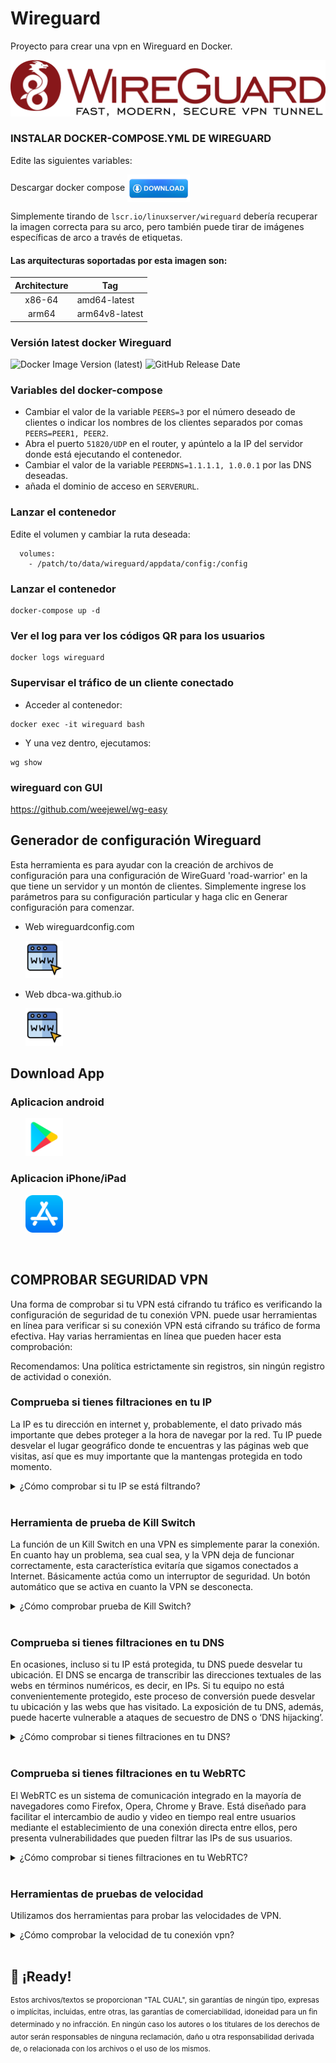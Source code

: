 # Wireguard
Proyecto para crear una vpn en Wireguard en Docker.

![alt text](https://github.com/JuanRodenas/Wireguard/blob/main/assets/wireguard.png)

### INSTALAR DOCKER-COMPOSE.YML DE WIREGUARD
Edite las siguientes variables:

Descargar docker compose <a title="download" href="https://github.com/JuanRodenas/Wireguard/blob/main/docker-compose.yml"><img src="https://github.com/JuanRodenas/Duckdns/blob/main/files/down.png" alt="download" width="100" align="center"/></a>

Simplemente tirando de `lscr.io/linuxserver/wireguard` debería recuperar la imagen correcta para su arco, pero también puede tirar de imágenes específicas de arco a través de etiquetas.

#### Las arquitecturas soportadas por esta imagen son:

| Architecture | Tag |
| :----: | --- |
| x86-64 | amd64-latest |
| arm64 | arm64v8-latest |

### Versión latest docker Wireguard
![Docker Image Version (latest)](https://img.shields.io/docker/v/linuxserver/wireguard/latest?arch=amd64&color=blue&logo=docker&logoColor=blue&style=for-the-badge)
![GitHub Release Date](https://img.shields.io/github/release-date/linuxserver/docker-wireguard?color=blue&label=Latest%20release&logo=docker&style=social)

### Variables del docker-compose
- Cambiar el valor de la variable `PEERS=3` por el número deseado de clientes o indicar los nombres de los clientes separados por comas `PEERS=PEER1, PEER2`.
- Abra el puerto `51820/UDP` en el router, y apúntelo a la IP del servidor donde está ejecutando el contenedor.
- Cambiar el valor de la variable `PEERDNS=1.1.1.1, 1.0.0.1` por las DNS deseadas.
- añada el dominio de acceso en `SERVERURL`.

### Lanzar el contenedor
Edite el volumen y cambiar la ruta deseada:
~~~
  volumes:
    - /patch/to/data/wireguard/appdata/config:/config
~~~

### Lanzar el contenedor
~~~
docker-compose up -d
~~~

### Ver el log para ver los códigos QR para los usuarios
~~~
docker logs wireguard
~~~

### Supervisar el tráfico de un cliente conectado
- Acceder al contenedor:
~~~
docker exec -it wireguard bash
~~~
- Y una vez dentro, ejecutamos:
~~~
wg show
~~~

### wireguard con GUI
https://github.com/weejewel/wg-easy

## Generador de configuración Wireguard
Esta herramienta es para ayudar con la creación de archivos de configuración para una configuración de WireGuard 'road-warrior' en la que tiene un servidor y un montón de clientes. Simplemente ingrese los parámetros para su configuración particular y haga clic en Generar configuración para comenzar. 
- Web wireguardconfig.com
<p><ul><a href="https://www.wireguardconfig.com/" target="_blank" rel="noopener noreferrer"><img src="https://github.com/JuanRodenas/Wireguard/blob/main/assets/site.png" width="60px"></a></ul></p>

- Web dbca-wa.github.io
<p><ul><a href="https://dbca-wa.github.io/wg-webcfg/wg-webcfg.html" target="_blank" rel="noopener noreferrer"><img src="https://github.com/JuanRodenas/Wireguard/blob/main/assets/site.png" width="60px"></a></ul></p>

## Download App

### Aplicacion android
<ul><a href="https://play.google.com/store/apps/details?id=com.wireguard.android" target="_blank" rel="noopener noreferrer"><img src="https://github.com/JuanRodenas/Wireguard/blob/main/assets/google-play.png" width="60px"></a></ul>

### Aplicacion iPhone/iPad
<ul><a href="https://apps.apple.com/es/app/wireguard/id1441195209" target="_blank" rel="noopener noreferrer"><img src="https://github.com/JuanRodenas/Wireguard/blob/main/assets/app-store.png" width="60px"></a></ul>


&nbsp;
## COMPROBAR SEGURIDAD VPN
Una forma de comprobar si tu VPN está cifrando tu tráfico es verificando la configuración de seguridad de tu conexión VPN. puede usar herramientas en línea para verificar si su conexión VPN está cifrando su tráfico de forma efectiva. Hay varias herramientas en línea que pueden hacer esta comprobación:

Recomendamos: Una política estrictamente sin registros, sin ningún registro de actividad o conexión.	

### Comprueba si tienes filtraciones en tu IP
La IP es tu dirección en internet y, probablemente, el dato privado más importante que debes proteger a la hora de navegar por la red. Tu IP puede desvelar el lugar geográfico donde te encuentras y las páginas web que visitas, así que es muy importante que la mantengas protegida en todo momento.

<details>
<summary>¿Cómo comprobar si tu IP se está filtrando?</summary>

1. Desactiva tu VPN y accede a una de las páginas indicadas para descubrir cuál es tu IP real.
2. Anota tu IP.
3. Activa tu VPN y realiza el test de nuevo. Si tu IP sigue siendo la misma, tu VPN no está funcionando adecuadamente.

<Original>&nbsp;Página para comprobar si tu IP se está filtrando</Original>
&nbsp;
<p>  &nbsp;&nbsp;<a href="https://www.dnsleaktest.com/">dnsleaktest</a>: Este sitio web te permite verificar si tu VPN ha enrutado correctamente todo tu tráfico a través de la conexión VPN. También te muestra detalles sobre los servidores DNS a los que estás conectado.</p>
<p>  &nbsp;&nbsp;<a href="https://ipleak.net/">ipleak</a>: Este sitio web te permite comprobar la dirección IP que se está mostrando para tu conexión, asegurándote de que corresponde a la dirección IP del servidor VPN al que estás conectado.</p>
<p>  &nbsp;&nbsp;<a href="https://www.perfect-privacy.com/check-ip/">perfect-privacy</a>: Esta herramienta te permite verificar si tu dirección IP y tu ubicación geográfica coinciden con la dirección IP y la ubicación del servidor VPN al que estás conectado.</p>
<p>  &nbsp;&nbsp;<a href="https://www.top10vpn.com/tools/do-i-leak/">do-i-leak</a>: Realiza pruebas para verificar la seguridad de tu conexión VPN y detecta posibles fugas.</p>
<p>  &nbsp;&nbsp;<a href="https://github.com/expressvpn/expressvpn_leak_testing">ExpressVPN Leak Testing Tools</a>: Ofrece un conjunto de herramientas en línea para realizar pruebas y comprobar la seguridad de tu conexión VPN.</p>
<p>  &nbsp;&nbsp;<a href="https://www.top10vpn.com/es/herramientas/fugas-ip-test/">fugas-ip-test</a>: Es capaz de identificar fugas de IP, DNS, WebRTC y geolocalización, además de fugas de IP y DNS al descargar torrents.</p>

</details>
&nbsp;

### Herramienta de prueba de Kill Switch
La función de un Kill Switch en una VPN es simplemente parar la conexión. En cuanto hay un problema, sea cual sea, y la VPN deja de funcionar correctamente, esta característica evitaría que sigamos conectados a Internet. Básicamente actúa como un interruptor de seguridad. Un botón automático que se activa en cuanto la VPN se desconecta. 

<details>
<summary>¿Cómo comprobar prueba de Kill Switch?</summary>

Un Kill Switch de VPN es una función de seguridad que desconecta tu dispositivo de forma automática de Internet si pierdes la conexión VPN, y vuelve a conectarse cuando se recupera la conexión VPN. Esto evita que se descubra tu dirección IP pública de forma accidental y que se envíen datos de navegación a través de una conexión a Internet no segura. Deberías tener activado el Kill Switch en todo momento para garantizar la privacidad y seguridad de tus datos.

<Original>&nbsp;Página para comprobar Kill Switch</Original>

<p>  &nbsp;&nbsp;<a href="https://www.dnsleaktest.com/">dnsleaktest</a>: Este sitio web te permite verificar si tu VPN ha enrutado correctamente todo tu tráfico a través de la conexión VPN.</p>
<p>  &nbsp;&nbsp;<a href="https://www.top10vpn.com/es/guias/kill-switch-vpn/">kill-switch</a>: Nos permite verificar si hay fugas de IP al cambiar los servidores VPN o en caso de que Internet se desconecte de forma inesperada. Un buen Kill Switch de VPN debería poder prevenir todas las fugas y pasar nuestras pruebas.</p>

</details>
&nbsp;



### Comprueba si tienes filtraciones en tu DNS
En ocasiones, incluso si tu IP está protegida, tu DNS puede desvelar tu ubicación. El DNS se encarga de transcribir las direcciones textuales de las webs en términos numéricos, es decir, en IPs. Si tu equipo no está convenientemente protegido, este proceso de conversión puede desvelar tu ubicación y las webs que has visitado. La exposición de tu DNS, además, puede hacerte vulnerable a ataques de secuestro de DNS o ‘DNS hijacking’.

<details>
<summary>¿Cómo comprobar si tienes filtraciones en tu DNS?</summary>

<Original>&nbsp;Comprueba si tienes filtraciones en tu DNS</Original>
1. Recuerda tu IP del apartado anterior.
2. Accede a esta página para comprobar si tu IP se filtra a través de tu DNS.
3. Si reconoces tu IP, tienes una filtración en tu DNS.
4. Si tu IP no aparece en primera instancia, puedes usar el test extendido para asegurarte de que no haya filtraciones.

<Original>&nbsp;Página para comprobar filtraciones en tu DNS</Original>
<p>  &nbsp;&nbsp;<a href="https://www.top10vpn.com/es/herramientas/fugas-ip-test/">fugas-ip-test</a></p>
<p>  &nbsp;&nbsp;<a href="http://www.test-ipv6.com/">test-ipv6.com</a></p>
<p>  &nbsp;&nbsp;<a href="http://checkip.amazonaws.com/">checkip.amazonaws.com</a></p>
<p>  &nbsp;&nbsp;<a href="https://www.ipaddress.com/">ipaddress.com</a></p>

</details>
&nbsp;

### Comprueba si tienes filtraciones en tu WebRTC
El WebRTC es un sistema de comunicación integrado en la mayoría de navegadores como Firefox, Opera, Chrome y Brave. Está diseñado para facilitar el intercambio de audio y video en tiempo real entre usuarios mediante el establecimiento de una conexión directa entre ellos, pero presenta vulnerabilidades que pueden filtrar las IPs de sus usuarios.

<details>
<summary>¿Cómo comprobar si tienes filtraciones en tu WebRTC?</summary>

<Original>&nbsp;Comprueba si tienes filtraciones en tu WebRTC</Original>

1. Anota tu IP original como hemos visto en los apartados anteriores.
2. Activa tu VPN y dirígete a la página siguiente.
3. Si reconoces tu IP bajo la categoría ‘Your IP addresses – WebRTC detection’, tu WebRTC está filtrando tu IP.

<Original>&nbsp;Página para comprobar filtraciones en tu WebRTC</Original>
<p>  &nbsp;&nbsp;<a href="https://browserleaks.com/webrtc">webrtc</a></p>
<p>  &nbsp;&nbsp;<a href="https://tenta.com/test/">Browser Privacy</a></p>
<p>  &nbsp;&nbsp;<a href="https://www.cloudflare.com/es-es/ssl/encrypted-sni/">Cloudflare Browser Check</a></p>
<p>  &nbsp;&nbsp;<a href="https://coveryourtracks.eff.org/">Cover Your Tracks</a></p>


<Original>&nbsp;Cómo solucionarlo</Original>
1. Usar un navegador que no tenga WebRTC. Tienes una lista <a href="https://en.wikipedia.org/wiki/WebRTC">aquí</a>.
2. Desactivar el WebRTC de tu navegador siguiendo estos pasos: <a href="https://nordvpn.com/es/blog/webrtc-que-es/">link</a> o aquí <a href="https://www.redeszone.net/2019/02/27/webrtc-deshabilitar-chrome-firefox/">link</a>.
3. Instalar extensiones en tu navegador que limiten el acceso a tu WebRTC. Si utilizas Google Chrome, te servirá la extensión WebRTC Network Limiter.
</details>
&nbsp;

### Herramientas de pruebas de velocidad
Utilizamos dos herramientas para probar las velocidades de VPN.

<details>
<summary>¿Cómo comprobar la velocidad de tu conexión vpn?</summary>
Controla tu conexión para poder decirte las velocidades de descarga y subida, además del tiempo ping. Utilizamos esto para saber la diferencia entre las velocidades de nuestra conexión a Internet con y sin una VPN.

<Original>&nbsp;Página para comprobar la velocidad</Original>

<p>  &nbsp;&nbsp;<a href="http://speedtest.net/">speedtest</a></p>
<p>  &nbsp;&nbsp;<a href="https://www.top10vpn.com/es/herramientas/prueba-velocidad-vpn/">prueba-velocidad-vpn</a></p>
<p>  &nbsp;&nbsp;<a href="https://openspeedtest.com/">openspeedtest</a></p>
<p>  &nbsp;&nbsp;<a href="https://fast.com/es/">fast.com</a></p>
<p>  &nbsp;&nbsp;<a href="https://speedsmart.net/">speedsmart</a></p>

</details>
&nbsp;


## 🎉 ¡Ready!

<sup>Estos archivos/textos se proporcionan "TAL CUAL", sin garantías de ningún tipo, expresas o implícitas, incluidas, entre otras, las garantías de comerciabilidad, idoneidad para un fin determinado y no infracción. En ningún caso los autores o los titulares de los derechos de autor serán responsables de ninguna reclamación, daño u otra responsabilidad derivada de, o relacionada con los archivos o el uso de los mismos.</sup>